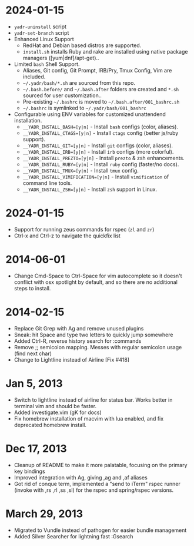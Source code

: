 2024-01-15
==================
* `yadr-uninstall` script
* `yadr-set-branch` script
* Enhanced Linux Support
  * RedHat and Debian based distros are supported.
  * `install.sh` installs Ruby and rake are installed using native package managers ([yum|dnf]/apt-get)..
* Limited `bash` Shell Support.
  * Aliases, Git config, Git Prompt, IRB/Pry, Tmux Config, Vim are included.
  * `~/.yadr/bash/*.sh` are sourced from this repo.
  * `~/.bash.before/` and `~/.bash.after` folders are created and `*.sh` sourced for user customization..
  * Pre-existing `~/.bashrc` is moved to `~/.bash.after/001_bashrc.sh`
  * `~/.bashrc` is symlinked to `~/.yadr/bash/001_bashrc`
* Configurable using ENV variables for customized unattendend installation.
  * `__YADR_INSTALL_BASH=[y|n]` - Install `bash` configs (color, aliases).
  * `__YADR_INSTALL_CTAGS=[y|n]` - Install `ctags` config (better js/ruby support).
  * `__YADR_INSTALL_GIT=[y|n]` - Install `git` configs (color, aliases).
  * `__YADR_INSTALL_IRB=[y|n]` - Install `irb` configs (more colorful).
  * `__YADR_INSTALL_PREZTO=[y|n]` - Install `prezto` & zsh enhancements.
  * `__YADR_INSTALL_RUBY=[y|n]` - Install `ruby` config (faster/no docs).
  * `__YADR_INSTALL_TMUX=[y|n]` - Install `tmux` config.
  * `__YADR_INSTALL_VIMIFICATION=[y|n]` - Install `vimification` of command line tools.
  * `__YADR_INSTALL_ZSH=[y|n]` - Install `zsh` support in Linux.

2024-01-15
==================
  * Support for running zeus commands for rspec (`zl` and `zr`)
  * Ctrl-x and Ctrl-z to navigate the quickfix list

2014-06-01
==================
 * Change Cmd-Space to Ctrl-Space for vim autocomplete so it doesn't conflict with osx spotlight by default, and so there are no additional steps to install.

2014-02-15
==================

 * Replace Git Grep with Ag and remove unused plugins
 * Sneak: hit Space and type two letters to quickly jump somewhere
 * Added Ctrl-R, reverse history search for :commands
 * Remove ;; semicolon mapping. Messes with regular semicolon usage (find next char)
 * Change to Lightline instead of Airline [Fix #418]

Jan 5, 2013
==================

* Switch to lightline instead of airline for status bar. Works better in terminal vim and should be faster.
* Added investigate.vim (gK for docs)
* Fix homebrew installation of macvim with lua enabled, and fix deprecated homebrew install.

Dec 17, 2013
==================

* Cleanup of README to make it more palatable, focusing on the primary key bindings
* Improved integration with Ag, giving ,ag and ,af aliases
* Got rid of conque term, implemented a "send to iTerm" rspec runner (invoke with ,rs ,rl ,ss ,sl) for the rspec and spring/rspec versions.

March 29, 2013
==================

* Migrated to Vundle instead of pathogen for easier bundle management
* Added Silver Searcher for lightning fast :Gsearch
